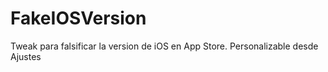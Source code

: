 # FakeIOSVersion
Tweak para falsificar la version de iOS en App Store.  Personalizable desde Ajustes
